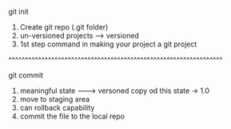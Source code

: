 git init
1. Create git repo (.git folder) 
2. un-versioned projects --> versioned  
3. 1st step command in making your project a git project

^^^^^^^^^^^^^^^^^^^^^^^^^^^^^^^^^^^^^^^^^^^^^^^^^^^^^^^^^^^^^^^^^

git commit 
1. meaningful state ---> versoned copy od this state -> 1.0
2. move to staging area
3. can rollback capability
4. commit the file to the local repo

